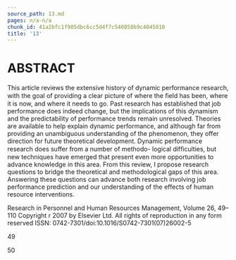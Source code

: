 ```yaml
---
source_path: 13.md
pages: n/a-n/a
chunk_id: 41a2bfc1f905dbc6cc5d4f7c540858b9c4045010
title: '13'
---
```

# ABSTRACT

This article reviews the extensive history of dynamic performance research, with the goal of providing a clear picture of where the ﬁeld has been, where it is now, and where it needs to go. Past research has established that job performance does indeed change, but the implications of this dynamism and the predictability of performance trends remain unresolved. Theories are available to help explain dynamic performance, and although far from providing an unambiguous understanding of the phenomenon, they offer direction for future theoretical development. Dynamic performance research does suffer from a number of methodo- logical difﬁculties, but new techniques have emerged that present even more opportunities to advance knowledge in this area. From this review, I propose research questions to bridge the theoretical and methodological gaps of this area. Answering these questions can advance both research involving job performance prediction and our understanding of the effects of human resource interventions.

Research in Personnel and Human Resources Management, Volume 26, 49–110 Copyright r 2007 by Elsevier Ltd. All rights of reproduction in any form reserved ISSN: 0742-7301/doi:10.1016/S0742-7301(07)26002-5

49

50
